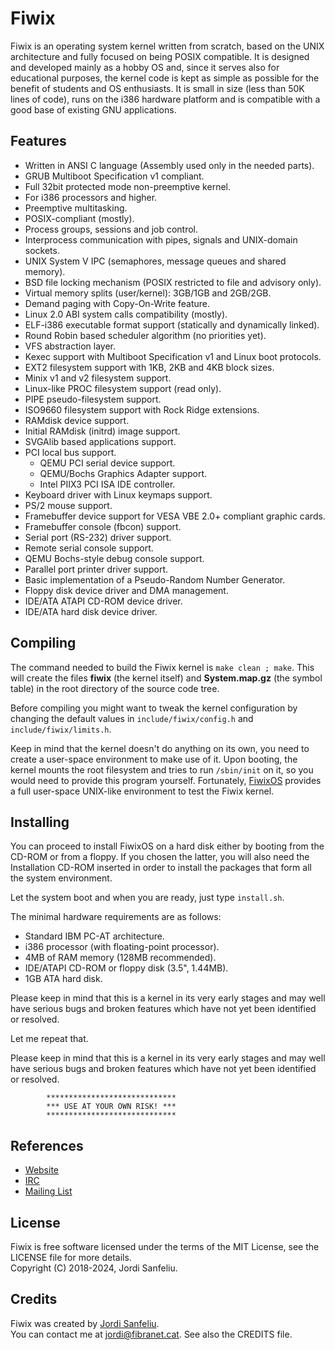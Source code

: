 Fiwix
=====
Fiwix is an operating system kernel written from scratch, based on the UNIX architecture and fully focused on being POSIX compatible. It is designed and developed mainly as a hobby OS and, since it serves also for educational purposes, the kernel code is kept as simple as possible for the benefit of students and OS enthusiasts. It is small in size (less than 50K lines of code), runs on the i386 hardware platform and is compatible with a good base of existing GNU applications.

Features
--------
 - Written in ANSI C language (Assembly used only in the needed parts).
 - GRUB Multiboot Specification v1 compliant.
 - Full 32bit protected mode non-preemptive kernel.
 - For i386 processors and higher.
 - Preemptive multitasking.
 - POSIX-compliant (mostly).
 - Process groups, sessions and job control.
 - Interprocess communication with pipes, signals and UNIX-domain sockets.
 - UNIX System V IPC (semaphores, message queues and shared memory).
 - BSD file locking mechanism (POSIX restricted to file and advisory only).
 - Virtual memory splits (user/kernel): 3GB/1GB and 2GB/2GB.
 - Demand paging with Copy-On-Write feature.
 - Linux 2.0 ABI system calls compatibility (mostly).
 - ELF-i386 executable format support (statically and dynamically linked).
 - Round Robin based scheduler algorithm (no priorities yet).
 - VFS abstraction layer.
 - Kexec support with Multiboot Specification v1 and Linux boot protocols.
 - EXT2 filesystem support with 1KB, 2KB and 4KB block sizes.
 - Minix v1 and v2 filesystem support.
 - Linux-like PROC filesystem support (read only).
 - PIPE pseudo-filesystem support.
 - ISO9660 filesystem support with Rock Ridge extensions.
 - RAMdisk device support.
 - Initial RAMdisk (initrd) image support.
 - SVGAlib based applications support.
 - PCI local bus support.
   - QEMU PCI serial device support.
   - QEMU/Bochs Graphics Adapter support.
   - Intel PIIX3 PCI ISA IDE controller.
 - Keyboard driver with Linux keymaps support.
 - PS/2 mouse support.
 - Framebuffer device support for VESA VBE 2.0+ compliant graphic cards.
 - Framebuffer console (fbcon) support.
 - Serial port (RS-232) driver support.
 - Remote serial console support.
 - QEMU Bochs-style debug console support.
 - Parallel port printer driver support.
 - Basic implementation of a Pseudo-Random Number Generator.
 - Floppy disk device driver and DMA management.
 - IDE/ATA ATAPI CD-ROM device driver.
 - IDE/ATA hard disk device driver.

Compiling
---------
The command needed to build the Fiwix kernel is `make clean ; make`.  This will create the files **fiwix** (the kernel itself) and **System.map.gz** (the symbol table) in the root directory of the source code tree.

Before compiling you might want to tweak the kernel configuration by changing the default values in `include/fiwix/config.h` and `include/fiwix/limits.h`.

Keep in mind that the kernel doesn't do anything on its own, you need to create a user-space environment to make use of it. Upon booting, the kernel mounts the root filesystem and tries to run `/sbin/init` on it, so you would need to provide this program yourself.  Fortunately, [FiwixOS](https://www.fiwix.org/downloads.html) provides a full user-space UNIX-like environment to test the Fiwix kernel.

Installing
----------
You can proceed to install FiwixOS on a hard disk either by booting from the CD-ROM or from a floppy. If you chosen the latter, you will also need the Installation CD-ROM inserted in order to install the packages that form all the system environment.

Let the system boot and when you are ready, just type `install.sh`.

The minimal hardware requirements are as follows:

 - Standard IBM PC-AT architecture.
 - i386 processor (with floating-point processor).
 - 4MB of RAM memory (128MB recommended).
 - IDE/ATAPI CD-ROM or floppy disk (3.5", 1.44MB).
 - 1GB ATA hard disk.

Please keep in mind that this is a kernel in its very early stages and may well have serious bugs and broken features which have not yet been identified or resolved.

Let me repeat that.

Please keep in mind that this is a kernel in its very early stages and may well have serious bugs and broken features which have not yet been identified or resolved.

			*****************************
			*** USE AT YOUR OWN RISK! ***
			*****************************

References
----------
- [Website](https://www.fiwix.org)
- [IRC](https://web.libera.chat/)
- [Mailing List](https://lists.sourceforge.net/lists/listinfo/fiwix-general)

License
-------
Fiwix is free software licensed under the terms of the MIT License, see the LICENSE file for more details.  
Copyright (C) 2018-2024, Jordi Sanfeliu.

Credits
-------
Fiwix was created by [Jordi Sanfeliu](https://www.fibranet.cat).  
You can contact me at [jordi@fibranet.cat](mailto:jordi@fibranet.cat).
See also the CREDITS file.

